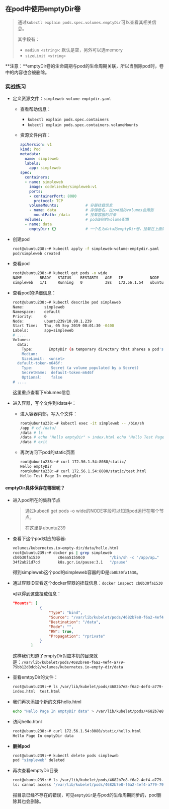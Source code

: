 ## 在pod中使用emptyDir卷

> 通过`kubectl explain pods.spec.volumes.emptyDir`可以查看其相关信息。
>
> 其字段有：
>
> - `medium <string>`: 默认是空，另外可以选memory
> - `sizeLimit <string>`

**注意：**emptyDir卷的生命周期与pod的生命周期关联，所以当删除pod时，卷中的内容也会被删除。



### 实战练习

- 定义资源文件：`simpleweb-volume-emptydir.yaml`

  - 查看帮助信息：

    - `kubectl explain pods.spec.containers`
    - `kubectl explain pods.spec.containers.volumeMounts`

  - 资源文件内容：

    ```yaml
    apiVersion: v1
    kind: Pod
    metadata:
      name: simpleweb
      labels:
        app: simpleweb
    spec:
      containers:
      - name: simpleweb
        image: codelieche/simpleweb:v1
        ports:
        - containerPort: 8080
          protocol: TCP
        volumeMounts:            # 容器挂载信息
        - name: data             # 存储卷名，在pod级的volumes会用到
          mountPath: /data       # 挂载容器的目录
      volumes:                   # pod级别的volume配置
      - name: data
        emptyDir: {}             # 一个名为data的emptyDir卷，挂载在上面的容器中
    ```

- 创建pod

  ```bash
  root@ubuntu238:~# kubectl apply -f simpleweb-volume-emptydir.yaml
  pod/simpleweb created
  ```

- 查看pod

  ```bash
  root@ubuntu238:~# kubectl get pods -o wide
  NAME        READY   STATUS    RESTARTS   AGE   IP            NODE        NOMINATED NODE   READINESS GATES
  simpleweb   1/1     Running   0          38s   172.56.1.54   ubuntu239   <none>           <none>
  ```

- 查看pod的详细信息：

  ```bash
  root@ubuntu238:~# kubectl describe pod simpleweb
  Name:         simpleweb
  Namespace:    default
  Priority:     0
  Node:         ubuntu239/10.90.1.239
  Start Time:   Thu, 05 Sep 2019 00:01:30 -0400
  Labels:       app=simpleweb
  # ....
  Volumes:
    data:
      Type:       EmptyDir (a temporary directory that shares a pod's lifetime)
      Medium:
      SizeLimit:  <unset>
    default-token-m646f:
      Type:        Secret (a volume populated by a Secret)
      SecretName:  default-token-m646f
      Optional:    false
  # ....
  ```

  这里重点查看下Volumes信息

- 进入容器，写个文件到/data中：

  - 进入容器内部，写入个文件：

    ```bash
    root@ubuntu238:~# kubectl exec -it simpleweb -- /bin/sh
    /app # cd /data/
    /data # ls
    /data # echo "Hello emptyDir" > index.html echo "Hello Test Page In emptyDir" > test.html
    /data # exit
    ```

  - 再次访问下pod的static页面

    ```bash
    root@ubuntu238:~# curl 172.56.1.54:8080/static/
    Hello emptyDir
    root@ubuntu238:~# curl 172.56.1.54:8080/static/test.html
    Hello Test Page In emptyDir
    ```



#### emptyDir具体保存在哪里呢？

- 进入pod所在的集群节点

  > 通过kubectl get pods -o wide的NODE字段可以知道pod运行在哪个节点。
  >
  > 在这里是ubuntu239

- 查看下这个pod对应的容器:

  ```bash
  volumes/kubernetes.io~empty-dir/data/hello.html
  root@ubuntu239:~# docker ps | grep simpleweb
  cb0b30fa1530        c0eaa51550c0           "/bin/sh -c '/app/ap…"   15 minutes ago      Up 15 minutes                           k8s_simpleweb_simpleweb_default_4682b7e8-f6a2-4ef4-a779-79bb12d8dcb2_0
  34f2ab21d7cd        k8s.gcr.io/pause:3.1   "/pause"                 15 minutes ago      Up 15 minutes                           k8s_POD_simpleweb_default_4682b7e8-f6a2-4ef4-a779-79bb12d8dcb2_0
  ```

  得到simpleweb这个pod的simpleweb容器的ID是`cb0b30fa1530`。

- 通过容器ID查看这个docker容器的挂载信息：`docker inspect cb0b30fa1530`

  可以得到这些挂载信息：

  ```json
  "Mounts": [
              {
                  "Type": "bind",
                  "Source": "/var/lib/kubelet/pods/4682b7e8-f6a2-4ef4-a779-79bb12d8dcb2/volumes/kubernetes.io~empty-dir/data",
                  "Destination": "/data",
                  "Mode": "",
                  "RW": true,
                  "Propagation": "rprivate"
              }
          ]
  ```

  这样我们知道了emptyDir对应本机的目录就是：`/var/lib/kubelet/pods/4682b7e8-f6a2-4ef4-a779-79bb12d8dcb2/volumes/kubernetes.io~empty-dir/data`

- 查看emtpyDir的文件：

  ```bash
  root@ubuntu239:~# ls /var/lib/kubelet/pods/4682b7e8-f6a2-4ef4-a779-79bb12d8dcb2/volumes/kubernetes.io~empty-dir/data
  index.html  test.html
  ```

- 我们再次添加个新的文件hello.html

  ```bash
  echo "Hello Page In emptyDir data" > /var/lib/kubelet/pods/4682b7e8-f6a2-4ef4-a779-79bb12d8dcb2/volumes/kubernetes.io~empty-dir/data/hello.html
  ```

- 访问hello.html

  ```bash
  root@ubuntu238:~# curl 172.56.1.54:8080/static/hello.html
  Hello Page In emptyDir data
  ```

- **删掉pod**

  ```bash
  root@ubuntu239:~# kubectl delete pods simpleweb
  pod "simpleweb" deleted
  ```

- 再次查看emptyDir目录

  ```bash
  root@ubuntu239:~# ls /var/lib/kubelet/pods/4682b7e8-f6a2-4ef4-a779-79bb12d8dcb2/volumes/kubernetes.io~empty-dir/data
  ls: cannot access '/var/lib/kubelet/pods/4682b7e8-f6a2-4ef4-a779-79bb12d8dcb2/volumes/kubernetes.io~empty-dir/data': No such file or directory
  ```

  报目录已经不存在的错误，可见`emptyDir`是与pod的生命周期同步的，pod删除其也会删除。



